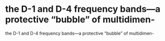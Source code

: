 # the D-1 and D-4 frequency bands—a protective “bubble” of multidimen-

the D-1 and D-4 frequency bands—a protective “bubble” of multidimen-